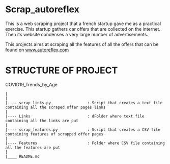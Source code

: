 # Scrap_autoreflex

This is a web scraping project that a french startup gave me as a practical exercise. This startup gathers 
car offers that are collected on the internet. Then its website condenses a very large number of advertisements.

This projects aims at scraping all the features of all the offers that can be found on www.autoreflex.com 


# STRUCTURE OF PROJECT

COVID19_Trends_by_Age

    |
    |
    |---- scrap_links.py                : Script that creates a text file containing all the scraped offer pages links
    |
    |---- Links                         : dFolder where text file containing all the links are put
    |
    |---- scrap_features.py             : Script that creates a CSV file containing features of scrapped offer pages
    |
    |---- Features                      : Folder where CSV file containing all the features are put
    |
    |____ README.md      
  



